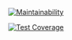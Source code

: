 [![Maintainability](https://api.codeclimate.com/v1/badges/600356dce122b18e8bb6/maintainability)](https://codeclimate.com/github/um-computacion-tm/scrabble-2023-santiescu/maintainability)

[![Test Coverage](https://api.codeclimate.com/v1/badges/600356dce122b18e8bb6/test_coverage)](https://codeclimate.com/github/um-computacion-tm/scrabble-2023-santiescu/test_coverage)
